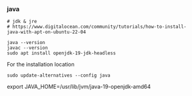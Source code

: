 

### java

```shell
# jdk & jre
# https://www.digitalocean.com/community/tutorials/how-to-install-java-with-apt-on-ubuntu-22-04

java --version
javac --version
sudo apt install openjdk-19-jdk-headless

```

For the installation location

```shell
sudo update-alternatives --config java
```

export JAVA_HOME=/usr/lib/jvm/java-19-openjdk-amd64
